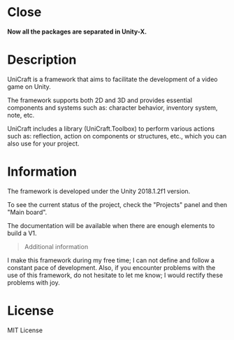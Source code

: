 Close
=====

**Now all the packages are separated in Unity-X.**

Description
===========

UniCraft is a framework that aims to facilitate the development of a video game on Unity.

The framework supports both 2D and 3D and provides essential components and systems such as: character behavior, inventory system, note, etc.

UniCraft includes a library (UniCraft.Toolbox) to perform various actions such as: reflection, action on components or structures, etc., which you can also use for your project.

Information
===========

The framework is developed under the Unity 2018.1.2f1 version.

To see the current status of the project, check the "Projects" panel and then "Main board".

The documentation will be available when there are enough elements to build a V1.

> Additional information

I make this framework during my free time; I can not define and follow a constant pace of development. Also, if you encounter problems with the use of this framework, do not hesitate to let me know; I would rectify these problems with joy.

License
=======

MIT License
